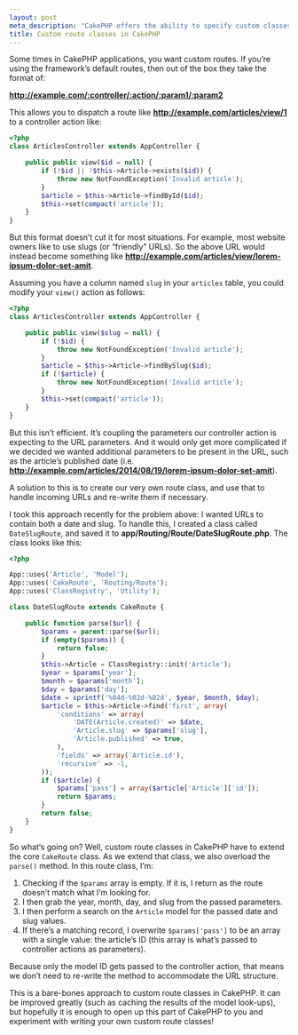 ```yaml
---
layout: post
meta_description: "CakePHP offers the ability to specify custom classes for handling routes in your applications."
title: Custom route classes in CakePHP
---
```

Some times in CakePHP applications, you want custom routes.
If you’re using the framework’s default routes, then out of the box they take the format of:

**http://example.com/:controller/:action/:param1/:param2**

This allows you to dispatch a route like **http://example.com/articles/view/1** to a controller action like:

```php
<?php
class ArticlesController extends AppController {

	public public view($id = null) {
		if (!$id || !$this->Article->exists($id)) {
			throw new NotFoundException('Invalid article');
		}
		$article = $this->Article->findById($id);
		$this->set(compact('article'));
	}
}
```
But this format doesn’t cut it for most situations.
For example, most website owners like to use slugs (or “friendly” URLs).
So the above URL would instead become something like **http://example.com/articles/view/lorem-ipsum-dolor-set-amit**.

Assuming you have a column named `slug` in your `articles` table, you could modify your `view()` action as follows:

```php
<?php
class ArticlesController extends AppController {

	public public view($slug = null) {
		if (!$id) {
			throw new NotFoundException('Invalid article');
		}
		$article = $this->Article->findBySlug($id);
		if (!$article) {
			throw new NotFoundException('Invalid article');
		}
		$this->set(compact('article'));
	}
}
```
But this isn’t efficient. It’s coupling the parameters our controller action is expecting to the URL parameters.
And it would only get more complicated if we decided we wanted additional parameters to be present in the URL, such as the article’s published date
(i.e. **http://example.com/articles/2014/08/19/lorem-ipsum-dolor-set-amit**).

A solution to this is to create our very own route class, and use that to handle incoming URLs and re-write them if necessary.

I took this approach recently for the problem above: I wanted URLs to contain both a date and slug.
To handle this, I created a class called `DateSlugRoute`, and saved it to **app/Routing/Route/DateSlugRoute.php**.
The class looks like this:

```php
<?php

App::uses('Article', 'Model');
App::uses('CakeRoute', 'Routing/Route');
App::uses('ClassRegistry', 'Utility');

class DateSlugRoute extends CakeRoute {

	public function parse($url) {
		$params = parent::parse($url);
		if (empty($params)) {
			return false;
		}
		$this->Article = ClassRegistry::init('Article');
		$year = $params['year'];
		$month = $params['month'];
		$day = $params['day'];
		$date = sprintf('%04d-%02d-%02d', $year, $month, $day);
		$article = $this->Article->find('first', array(
			'conditions' => array(
				'DATE(Article.created)' => $date,
				'Article.slug' => $params['slug'],
				'Article.published' => true,
			),
			'fields' => array('Article.id'),
			'recursive' => -1,
		));
		if ($article) {
			$params['pass'] = array($article['Article']['id']);
			return $params;
		}
		return false;
	}
}
```

So what‘s going on? Well, custom route classes in CakePHP have to extend the core `CakeRoute` class.
As we extend that class, we also overload the `parse()` method.
In this route class, I’m:

1. Checking if the `$params` array is empty. If it is, I return as the route doesn’t match what I’m looking for.
3. I then grab the year, month, day, and slug from the passed parameters.
4. I then perform a search on the `Article` model for the passed date and slug values.
5. If there’s a matching record, I overwrite `$params['pass']` to be an array with a single value: the article’s ID (this array is what’s passed to controller actions as parameters).

Because only the model ID gets passed to the controller action, that means we don’t need to re-write the method to accommodate the URL structure.

This is a bare-bones approach to custom route classes in CakePHP.
It can be improved greatly (such as caching the results of the model look-ups),
but hopefully it is enough to open up this part of CakePHP to you and experiment with writing your own custom route classes!
